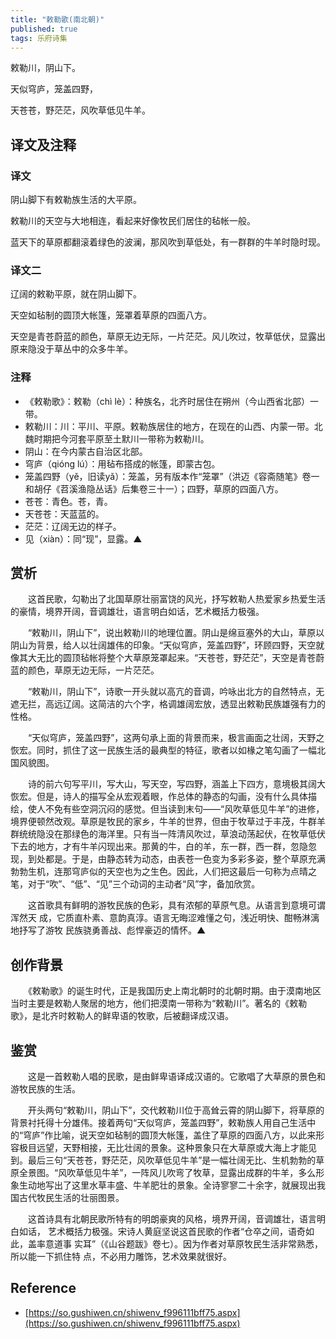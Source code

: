 ```yaml
---
title: "敕勒歌(南北朝)"
published: true
tags: 乐府诗集
---
```


敕勒川，阴山下。

天似穹庐，笼盖四野，

天苍苍，野茫茫，风吹草低见牛羊。

## 译文及注释

### 译文

阴山脚下有敕勒族生活的大平原。

敕勒川的天空与大地相连，看起来好像牧民们居住的毡帐一般。

蓝天下的草原都翻滚着绿色的波澜，那风吹到草低处，有一群群的牛羊时隐时现。

### 译文二

辽阔的敕勒平原，就在阴山脚下。

天空如毡制的圆顶大帐篷，笼罩着草原的四面八方。

天空是青苍蔚蓝的颜色，草原无边无际，一片茫茫。风儿吹过，牧草低伏，显露出原来隐没于草丛中的众多牛羊。

### 注释
- 《敕勒歌》：敕勒（chì lè）：种族名，北齐时居住在朔州（今山西省北部）一带。
- 敕勒川：川：平川、平原。敕勒族居住的地方，在现在的山西、内蒙一带。北魏时期把今河套平原至土默川一带称为敕勒川。
- 阴山：在今内蒙古自治区北部。
- 穹庐（qióng lú）：用毡布搭成的帐篷，即蒙古包。
- 笼盖四野（yě，旧读yǎ）：笼盖，另有版本作“笼罩”（洪迈《容斋随笔》卷一和胡仔《苕溪渔隐丛话》后集卷三十一）；四野，草原的四面八方。
- 苍苍：青色。苍，青。
- 天苍苍：天蓝蓝的。
- 茫茫：辽阔无边的样子。
- 见（xiàn）：同“现”，显露。▲

## 赏析

　　这首民歌，勾勒出了北国草原壮丽富饶的风光，抒写敕勒人热爱家乡热爱生活的豪情，境界开阔，音调雄壮，语言明白如话，艺术概括力极强。

　　“敕勒川，阴山下”，说出敕勒川的地理位置。阴山是绵亘塞外的大山，草原以阴山为背景，给人以壮阔雄伟的印象。“天似穹庐，笼盖四野”，环顾四野，天空就像其大无比的圆顶毡帐将整个大草原笼罩起来。“天苍苍，野茫茫”，天空是青苍蔚蓝的颜色，草原无边无际，一片茫茫。

　　“敕勒川，阴山下”，诗歌一开头就以高亢的音调，吟咏出北方的自然特点，无遮无拦，高远辽阔。这简洁的六个字，格调雄阔宏放，透显出敕勒民族雄强有力的性格。

　　“天似穹庐，笼盖四野”，这两句承上面的背景而来，极言画面之壮阔，天野之恢宏。同时，抓住了这一民族生活的最典型的特征，歌者以如椽之笔勾画了一幅北国风貌图。

　　诗的前六句写平川，写大山，写天空，写四野，涵盖上下四方，意境极其阔大恢宏。但是，诗人的描写全从宏观着眼，作总体的静态的勾画，没有什么具体描绘，使人不免有些空洞沉闷的感觉。但当读到末句――“风吹草低见牛羊”的进修，境界便顿然改观。草原是牧民的家乡，牛羊的世界，但由于牧草过于丰茂，牛群羊群统统隐没在那绿色的海洋里。只有当一阵清风吹过，草浪动荡起伏，在牧草低伏下去的地方，才有牛羊闪现出来。那黄的牛，白的羊，东一群，西一群，忽隐忽现，到处都是。于是，由静态转为动态，由表苍一色变为多彩多姿，整个草原充满勃勃生机，连那穹庐似的天空也为之生色。因此，人们把这最后一句称为点晴之笔，对于“吹”、“低”、“见”三个动词的主动者“风”字，备加欣赏。

　　这首歌具有鲜明的游牧民族的色彩，具有浓郁的草原气息。从语言到意境可谓浑然天
成，它质直朴素、意韵真淳。语言无晦涩难懂之句，浅近明快、酣畅淋漓地抒写了游牧
民族骁勇善战、彪悍豪迈的情怀。▲

## 创作背景

　　《敕勒歌》的诞生时代，正是我国历史上南北朝时的北朝时期。由于漠南地区当时主要是敕勒人聚居的地方，他们把漠南一带称为“敕勒川”。著名的《敕勒歌》，是北齐时敕勒人的鲜卑语的牧歌，后被翻译成汉语。

## 鉴赏

　　这是一首敕勒人唱的民歌，是由鲜卑语译成汉语的。它歌唱了大草原的景色和游牧民族的生活。

　　开头两句“敕勒川，阴山下”，交代敕勒川位于高耸云霄的阴山脚下，将草原的背景衬托得十分雄伟。接着两句“天似穹庐，笼盖四野”，敕勒族人用自己生活中的“穹庐”作比喻，说天空如毡制的圆顶大帐篷，盖住了草原的四面八方，以此来形容极目远望，天野相接，无比壮阔的景象。这种景象只在大草原或大海上才能见到。最后三句“天苍苍，野茫茫，风吹草低见牛羊”是一幅壮阔无比、生机勃勃的草原全景图。“风吹草低见牛羊”，一阵风儿吹弯了牧草，显露出成群的牛羊，多么形象生动地写出了这里水草丰盛、牛羊肥壮的景象。全诗寥寥二十余字，就展现出我国古代牧民生活的壮丽图景。

　　这首诗具有北朝民歌所特有的明朗豪爽的风格，境界开阔，音调雄壮，语言明白如话，
艺术概括力极强。宋诗人黄庭坚说这首民歌的作者“仓卒之间，语奇如此，盖率意道事
实耳”（《山谷题跋》卷七）。因为作者对草原牧民生活非常熟悉，所以能一下抓住特
点，不必用力雕饰，艺术效果就很好。

## Reference

- [https://so.gushiwen.cn/shiwenv_f996111bff75.aspx](https://so.gushiwen.cn/shiwenv_f996111bff75.aspx)